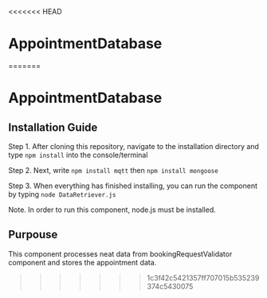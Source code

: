 <<<<<<< HEAD
# AppointmentDatabase
=======
# AppointmentDatabase

## Installation Guide
Step 1. After cloning this repository, navigate to the installation directory and type `npm install` into the console/terminal

Step 2. Next, write `npm install mqtt` then `npm install mongoose`

Step 3. When everything has finished installing, you can run the component by typing `node DataRetriever.js`

Note. In order to run this component, node.js must be installed.

## Purpouse
This component processes neat data from bookingRequestValidator component and stores the appointment data.

>>>>>>> 1c3f42c5421357ff707015b535239374c5430075
